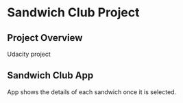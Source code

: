 # Sandwich Club Project

## Project Overview
Udacity project

## Sandwich Club App
App shows the details of each sandwich once it is selected.

